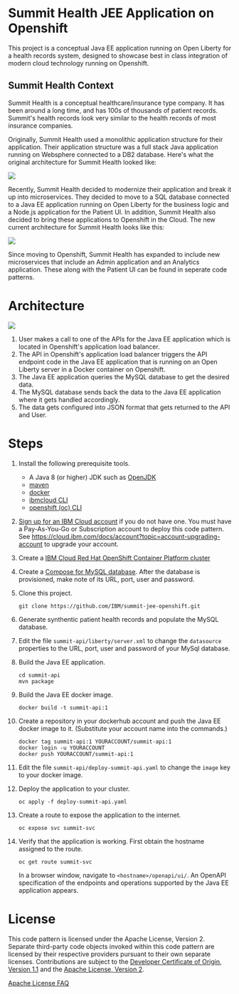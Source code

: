 # Summit Health JEE Application on Openshift

This project is a conceptual Java EE application running on Open Liberty for a health records system, designed to showcase best in class integration of modern cloud technology running on Openshift.

## Summit Health Context

Summit Health is a conceptual healthcare/insurance type company. It has been around a long time, and has 100s of thousands of patient records. Summit's health records look very similar to the health records of most insurance companies.

Originally, Summit Health used a monolithic application structure for their application. Their application structure was a full stack Java application running on Websphere connected to a DB2 database. Here's what the original architecture for Summit Health looked like: 

![](readme_images/original_architecture.png)

Recently, Summit Health decided to modernize their application and break it up into microservices. They decided to move to a SQL database connected to a Java EE application running on Open Liberty for the business logic and a Node.js application for the Patient UI. In addition, Summit Health also decided to bring these applications to Openshift in the Cloud. The new current architecture for Summit Health looks like this: 

![](readme_images/new_architecture.png)

Since moving to Openshift, Summit Health has expanded to include new microservices that include an Admin application and an Analytics application. These along with the Patient UI can be found in seperate code patterns.

# Architecture

![](readme_images/architecture.png)

1. User makes a call to one of the APIs for the Java EE application which is located in Openshift's application load balancer.
2. The API in Openshift's application load balancer triggers the API endpoint code in the Java EE application that is running on an Open Liberty server in a Docker container on Openshift.
3. The Java EE application queries the MySQL database to get the desired data.
4. The MySQL database sends back the data to the Java EE application where it gets handled accordingly.
5. The data gets configured into JSON format that gets returned to the API and User.

# Steps

1. Install the following prerequisite tools.
    * A Java 8 (or higher) JDK such as [OpenJDK](https://openjdk.java.net/install/index.html)
    * [maven](https://maven.apache.org/download.cgi)
    * [docker](https://www.docker.com/get-started)
    * [ibmcloud CLI](https://cloud.ibm.com/docs/cli?topic=cloud-cli-getting-started)
    * [openshift (oc) CLI](https://www.okd.io/download.html)

2. [Sign up for an IBM Cloud account](https://cloud.ibm.com/docs/account?topic=account-signup) if you do not have one.
   You must have a Pay-As-You-Go or Subscription account to deploy this code pattern.  See https://cloud.ibm.com/docs/account?topic=account-upgrading-account to upgrade your account.

3. Create a [IBM Cloud Red Hat OpenShift Container Platform cluster](https://cloud.ibm.com/docs/containers?topic=containers-openshift_tutorial)

4. Create a [Compose for MySQL database](https://cloud.ibm.com/catalog/services/compose-for-mysql).  After the database is provisioned, make note of its URL, port, user and password.

5. Clone this project.
    ```
    git clone https://github.com/IBM/summit-jee-openshift.git
    ```

6. Generate synthentic patient health records and populate the MySQL database.

7. Edit the file `summit-api/liberty/server.xml` to change the `datasource` properties to the URL, port, user and password of your MySql database.

7. Build the Java EE application.
    ```
    cd summit-api
    mvn package
    ```

8. Build the Java EE docker image.
   ```
   docker build -t summit-api:1
   ```

9. Create a repository in your dockerhub account and push the Java EE docker image to it.  (Substitute your account name into the commands.)

   ```
   docker tag summit-api:1 YOURACCOUNT/summit-api:1
   docker login -u YOURACCOUNT
   docker push YOURACCOUNT/summit-api:1
   ```

10. Edit the file `summit-api/deploy-summit-api.yaml` to change the `image` key to your docker image.

11. Deploy the application to your cluster.
    ````
    oc apply -f deploy-summit-api.yaml
    ```` 

12. Create a route to expose the application to the internet.
    ````
    oc expose svc summit-svc
    ````

13. Verify that the application is working.  First obtain the hostname assigned to the route.
    ````
    oc get route summit-svc
    ````

    In a browser window, navigate to `<hostname>/openapi/ui/`.  An OpenAPI specification of the endpoints and operations supported by the Java EE application appears.


# License

This code pattern is licensed under the Apache License, Version 2. Separate third-party code objects invoked within this code pattern are licensed by their respective providers pursuant to their own separate licenses. Contributions are subject to the [Developer Certificate of Origin, Version 1.1](https://developercertificate.org/) and the [Apache License, Version 2](https://www.apache.org/licenses/LICENSE-2.0.txt).

[Apache License FAQ](https://www.apache.org/foundation/license-faq.html#WhatDoesItMEAN)

